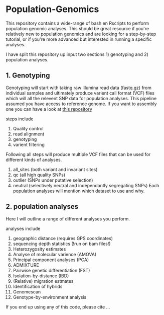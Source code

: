 # Population-Genomics

This repository contains a wide-range of bash en Rscripts to perform population genomic analyses.
This should be great resource if you're relatively new to population genomics and are looking for a step-by-step tutorial, or if you're more advanced but interested in running a specific analyses. 

I have split this repository up input two sections 1) genotyping and 2) population analyses.

## 1. Genotyping
Genotyping will start with taking raw Illumina read data (fastq.gz) from individual samples and ultimately produce varient call format (VCF) files which will all the relevent SNP data for population analyses.
This pipeline assumed you have access to reference genome. If you want to assembly one you can have a look at [this repository](https://github.com/tomoosting/ONT_Genome_Assembly)

steps include
1. Quality control
2. read alignment
3. genotyping
4. varient filtering

Following all steps will produce multiple VCF files that can be used for different kinds of analyses.
1. all_sites (both variant and invariant sites)
2. qc (all high quality SNPs)
3. outlier (SNPs under putative selection)
4. neutral (selectively neutral and independantly segregating SNPs)
Each population analyses will mention which dataset to use and why.

## 2. population analyses
Here I will outline a range of different analyses you perform.

analyses include
1. geographic distance (requires GPS coordinates)
2. sequencing depth statistics (!run on bam files!)
3. Heterozygosity estimates
4. Analyse of molecular varience (AMOVA)
5. Principal component analyses (PCA)
6. ADMIXTURE
7. Pairwise genetic differentiation (FST)
8. Isolation-by-distance (IBD)
9. (Relative) migration estmates
10. Identification of hybrids
11. Genomescan
12. Genotype-by-environment analysis

If you end up using any of this code, please cite ...


